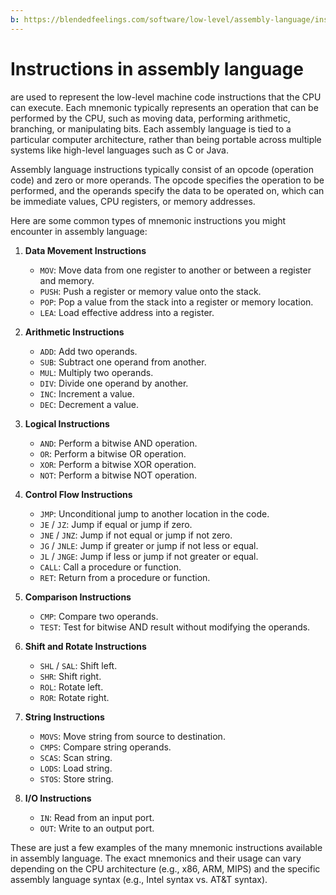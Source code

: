 ```yaml
---
b: https://blendedfeelings.com/software/low-level/assembly-language/instruction.md
---
```


# Instructions  in assembly language 
are used to represent the low-level machine code instructions that the CPU can execute. Each mnemonic typically represents an operation that can be performed by the CPU, such as moving data, performing arithmetic, branching, or manipulating bits. Each assembly language is tied to a particular computer architecture, rather than being portable across multiple systems like high-level languages such as C or Java.

Assembly language instructions typically consist of an opcode (operation code) and zero or more operands. The opcode specifies the operation to be performed, and the operands specify the data to be operated on, which can be immediate values, CPU registers, or memory addresses.

Here are some common types of mnemonic instructions you might encounter in assembly language:

1. **Data Movement Instructions**
   - `MOV`: Move data from one register to another or between a register and memory.
   - `PUSH`: Push a register or memory value onto the stack.
   - `POP`: Pop a value from the stack into a register or memory location.
   - `LEA`: Load effective address into a register.

2. **Arithmetic Instructions**
   - `ADD`: Add two operands.
   - `SUB`: Subtract one operand from another.
   - `MUL`: Multiply two operands.
   - `DIV`: Divide one operand by another.
   - `INC`: Increment a value.
   - `DEC`: Decrement a value.

3. **Logical Instructions**
   - `AND`: Perform a bitwise AND operation.
   - `OR`: Perform a bitwise OR operation.
   - `XOR`: Perform a bitwise XOR operation.
   - `NOT`: Perform a bitwise NOT operation.

4. **Control Flow Instructions**
   - `JMP`: Unconditional jump to another location in the code.
   - `JE` / `JZ`: Jump if equal or jump if zero.
   - `JNE` / `JNZ`: Jump if not equal or jump if not zero.
   - `JG` / `JNLE`: Jump if greater or jump if not less or equal.
   - `JL` / `JNGE`: Jump if less or jump if not greater or equal.
   - `CALL`: Call a procedure or function.
   - `RET`: Return from a procedure or function.

5. **Comparison Instructions**
   - `CMP`: Compare two operands.
   - `TEST`: Test for bitwise AND result without modifying the operands.

6. **Shift and Rotate Instructions**
   - `SHL` / `SAL`: Shift left.
   - `SHR`: Shift right.
   - `ROL`: Rotate left.
   - `ROR`: Rotate right.

7. **String Instructions**
   - `MOVS`: Move string from source to destination.
   - `CMPS`: Compare string operands.
   - `SCAS`: Scan string.
   - `LODS`: Load string.
   - `STOS`: Store string.

8. **I/O Instructions**
   - `IN`: Read from an input port.
   - `OUT`: Write to an output port.

These are just a few examples of the many mnemonic instructions available in assembly language. The exact mnemonics and their usage can vary depending on the CPU architecture (e.g., x86, ARM, MIPS) and the specific assembly language syntax (e.g., Intel syntax vs. AT&T syntax).
